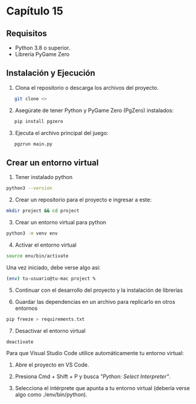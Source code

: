 # Capítulo 15

## Requisitos

- Python 3.8 o superior.
- Librería PyGame Zero

## Instalación y Ejecución

1. Clona el repositorio o descarga los archivos del proyecto.
```bash
   git clone <>
```

2. Asegúrate de tener Python y PyGame Zero (PgZero) instalados:

```bash
   pip install pgzero
```

3. Ejecuta el archivo principal del juego:

```bash
   pgzrun main.py
```

## Crear un entorno virtual

1. Tener instalado python

```bash
python3 --version
```

2. Crear un repositorio para el proyecto e ingresar a este:

```bash
mkdir project && cd project
```

3. Crear un entorno virtual para python

```bash
python3 -m venv env
```

4. Activar el entorno virtual
```bash
source env/bin/activate
```
Una vez iniciado, debe verse algo así:

```bash
(env) tu-usuario@tu-mac project %
```

5. Continuar con el desarrollo del proyecto y la instalación de librerías

6. Guardar las dependencias en un archivo para replicarlo en otros entornos

```bash
pip freeze > requirements.txt
```

7. Desactivar el entorno virtual

```bash
deactivate
```


Para que Visual Studio Code utilice automáticamente tu entorno virtual:

1. Abre el proyecto en VS Code.

2. Presiona Cmd + Shift + P y busca *"Python: Select Interpreter"*.

3. Selecciona el intérprete que apunta a tu entorno virtual (debería verse algo como ./env/bin/python).